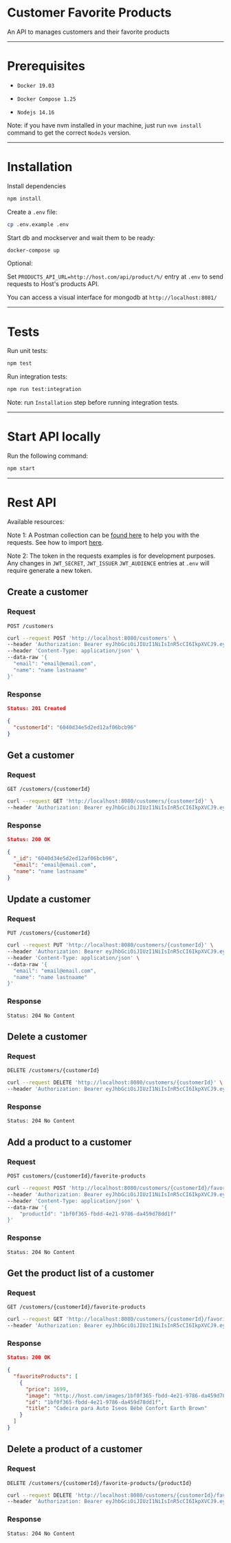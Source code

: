# Customer Favorite Products

An API to manages customers and their favorite products

---

# Prerequisites

- `Docker 19.03`

- `Docker Compose 1.25`

- `Nodejs 14.16`

Note: if you have nvm installed in your machine, just run `nvm install` command to get the correct `NodeJs` version.

---

# Installation

Install dependencies

```bash
npm install
```

Create a `.env` file:

```bash
cp .env.example .env
```

Start db and mockserver and wait them to be ready:

```bash
docker-compose up
```

Optional:

Set `PRODUCTS_API_URL=http://host.com/api/product/%/` entry at `.env` to send requests to Host's products API.

You can access a visual interface for mongodb at `http://localhost:8081/`

---

# Tests

Run unit tests:

```bash
npm test
```

Run integration tests:

```bash
npm run test:integration
```

Note: run `Installation` step before running integration tests.

---

# Start API locally

Run the following command:

```bash
npm start
```

---

# Rest API

Available resources:

Note 1: A Postman collection can be [found here](https://github.com/dantunesd/customer-favorite-products/blob/main/docs/customer-favorite-products.postman_collection.json) to help you with the requests. See how to import [here](https://learning.postman.com/docs/getting-started/importing-and-exporting-data/#importing-data-into-postman).

Note 2: The token in the requests examples is for development purposes. Any changes in `JWT_SECRET`, `JWT_ISSUER` `JWT_AUDIENCE` entries at `.env` will require generate a new token.

## Create a customer

### Request

`POST /customers`

```bash
curl --request POST 'http://localhost:8080/customers' \
--header 'Authorization: Bearer eyJhbGciOiJIUzI1NiIsInR5cCI6IkpXVCJ9.eyJpc3MiOiJteS1kZXZlbG9wbWVudC1pc3N1ZXIiLCJhdWQiOiJteS1kZXZlbG9wbWVudC1hdWRpZW5jZSIsImlhdCI6MTUxNjIzOTAyMn0.slBod5laps6nvgI3O9gymaEJ8K3wButN9cFef_28idg' \
--header 'Content-Type: application/json' \
--data-raw '{
  "email": "email@email.com",
  "name": "name lastnaame"
}'
```

### Response

```json
Status: 201 Created

{
  "customerId": "6040d34e5d2ed12af06bcb96"
}
```

## Get a customer

### Request

`GET /customers/{customerId}`

```bash
curl --request GET 'http://localhost:8080/customers/{customerId}' \
--header 'Authorization: Bearer eyJhbGciOiJIUzI1NiIsInR5cCI6IkpXVCJ9.eyJpc3MiOiJteS1kZXZlbG9wbWVudC1pc3N1ZXIiLCJhdWQiOiJteS1kZXZlbG9wbWVudC1hdWRpZW5jZSIsImlhdCI6MTUxNjIzOTAyMn0.slBod5laps6nvgI3O9gymaEJ8K3wButN9cFef_28idg'
```

### Response

```json
Status: 200 OK

{
  "_id": "6040d34e5d2ed12af06bcb96",
  "email": "email@email.com",
  "name": "name lastnaame"
}
```

## Update a customer

### Request

`PUT /customers/{customerId}`

```bash
curl --request PUT 'http://localhost:8080/customers/{customerId}' \
--header 'Authorization: Bearer eyJhbGciOiJIUzI1NiIsInR5cCI6IkpXVCJ9.eyJpc3MiOiJteS1kZXZlbG9wbWVudC1pc3N1ZXIiLCJhdWQiOiJteS1kZXZlbG9wbWVudC1hdWRpZW5jZSIsImlhdCI6MTUxNjIzOTAyMn0.slBod5laps6nvgI3O9gymaEJ8K3wButN9cFef_28idg' \
--header 'Content-Type: application/json' \
--data-raw '{
  "email": "email@email.com",
  "name": "name lastnaame"
}'
```

### Response

```
Status: 204 No Content
```

## Delete a customer

### Request

`DELETE /customers/{customerId}`

```bash
curl --request DELETE 'http://localhost:8080/customers/{customerId}' \
--header 'Authorization: Bearer eyJhbGciOiJIUzI1NiIsInR5cCI6IkpXVCJ9.eyJpc3MiOiJteS1kZXZlbG9wbWVudC1pc3N1ZXIiLCJhdWQiOiJteS1kZXZlbG9wbWVudC1hdWRpZW5jZSIsImlhdCI6MTUxNjIzOTAyMn0.slBod5laps6nvgI3O9gymaEJ8K3wButN9cFef_28idg'
```

### Response

```
Status: 204 No Content
```

## Add a product to a customer

### Request

`POST customers/{customerId}/favorite-products`

```bash
curl --request POST 'http://localhost:8080/customers/{customerId}/favorite-products' \
--header 'Authorization: Bearer eyJhbGciOiJIUzI1NiIsInR5cCI6IkpXVCJ9.eyJpc3MiOiJteS1kZXZlbG9wbWVudC1pc3N1ZXIiLCJhdWQiOiJteS1kZXZlbG9wbWVudC1hdWRpZW5jZSIsImlhdCI6MTUxNjIzOTAyMn0.slBod5laps6nvgI3O9gymaEJ8K3wButN9cFef_28idg' \
--header 'Content-Type: application/json' \
--data-raw '{
    "productId": "1bf0f365-fbdd-4e21-9786-da459d78dd1f"
}'
```

### Response

```
Status: 204 No Content
```

## Get the product list of a customer

### Request

`GET /customers/{customerId}/favorite-products`

```bash
curl --request GET 'http://localhost:8080/customers/{customerId}/favorite-products' \
--header 'Authorization: Bearer eyJhbGciOiJIUzI1NiIsInR5cCI6IkpXVCJ9.eyJpc3MiOiJteS1kZXZlbG9wbWVudC1pc3N1ZXIiLCJhdWQiOiJteS1kZXZlbG9wbWVudC1hdWRpZW5jZSIsImlhdCI6MTUxNjIzOTAyMn0.slBod5laps6nvgI3O9gymaEJ8K3wButN9cFef_28idg'
```

### Response

```json
Status: 200 OK

{
  "favoriteProducts": [
    {
      "price": 1699,
      "image": "http://host.com/images/1bf0f365-fbdd-4e21-9786-da459d78dd1f.jpg",
      "id": "1bf0f365-fbdd-4e21-9786-da459d78dd1f",
      "title": "Cadeira para Auto Iseos Bébé Confort Earth Brown"
    }
  ]
}
```

## Delete a product of a customer

### Request

`DELETE /customers/{customerId}/favorite-products/{productId}`

```bash
curl --request DELETE 'http://localhost:8080/customers/{customerId}/favorite-products/{productId}' \
--header 'Authorization: Bearer eyJhbGciOiJIUzI1NiIsInR5cCI6IkpXVCJ9.eyJpc3MiOiJteS1kZXZlbG9wbWVudC1pc3N1ZXIiLCJhdWQiOiJteS1kZXZlbG9wbWVudC1hdWRpZW5jZSIsImlhdCI6MTUxNjIzOTAyMn0.slBod5laps6nvgI3O9gymaEJ8K3wButN9cFef_28idg'
```

### Response

```
Status: 204 No Content
```
